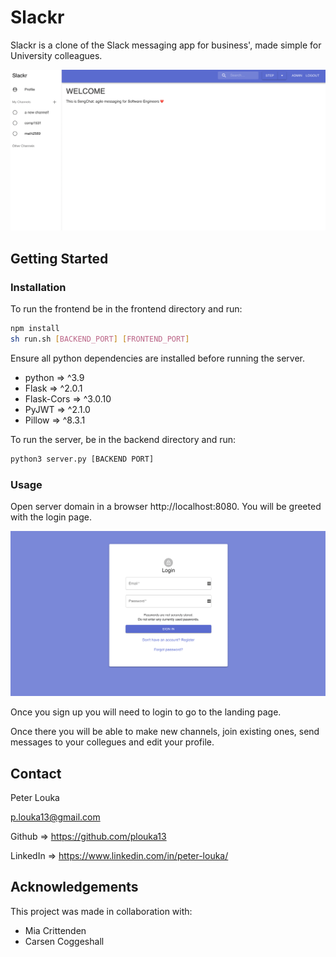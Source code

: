 # **Slackr**
Slackr is a clone of the Slack messaging app for business', made simple for University colleagues.

<p align="center">
  <img width="700" src="images/homepage.png" alt="homepage"/>
</p>

## **Getting Started**
### **Installation**
To run the frontend be in the frontend directory and run:
```bash
npm install
sh run.sh [BACKEND_PORT] [FRONTEND_PORT]
```

Ensure all python dependencies are installed before running the server.
* python => ^3.9
* Flask => ^2.0.1
* Flask-Cors => ^3.0.10
* PyJWT => ^2.1.0
* Pillow => ^8.3.1

To run the server, be in the backend directory and run:

```bash
python3 server.py [BACKEND PORT]
```
### **Usage**
Open server domain in a browser http://localhost:8080.
You will be greeted with the login page.
<p align="center">
  <img width="700" src="images/loginpage.png" alt="homepage"/>
</p>

Once you sign up you will need to login to go to the landing page.

Once there you will be able to make new channels, join existing ones, send messages to your collegues and edit your profile.

## **Contact**
Peter Louka

p.louka13@gmail.com

Github => https://github.com/plouka13

LinkedIn => https://www.linkedin.com/in/peter-louka/

## **Acknowledgements**
This project was made in collaboration with:
* Mia Crittenden
* Carsen Coggeshall

